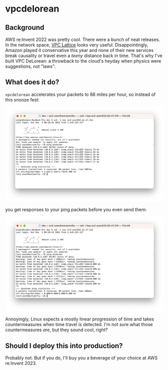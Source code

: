 # vpcdelorean

## Background

AWS re:Invent 2022 was pretty cool. There were a bunch of neat releases. In the 
network space, [VPC Lattice][vpc-lattice] looks very useful. Disappointingly, 
Amazon played it conservative this year and none of their new services break
causality or travel even a _teeny_ distance back in time. That's why I've built
VPC DeLorean: a throwback to the cloud's heyday when physics were suggestions,
not "laws".

## What does it do?

`vpcdelorean` accelerates your packets to 88 miles per hour, so instead of this
snooze fest:

![before](/docs/before.png)

you get responses to your ping packets before you even send them:

![after](/docs/after.png)

Annoyingly, Linux expects a mostly linear progression of time and takes 
countermeasures when time travel is detected. I'm not sure what those countermeasures
_are_, but they sound cool, right?

## Should I deploy this into production?

Probably not. But if you do, I'll buy you a beverage of your choice at AWS
re:Invent 2023.

[vpc-lattice]: https://aws.amazon.com/vpc/lattice/
